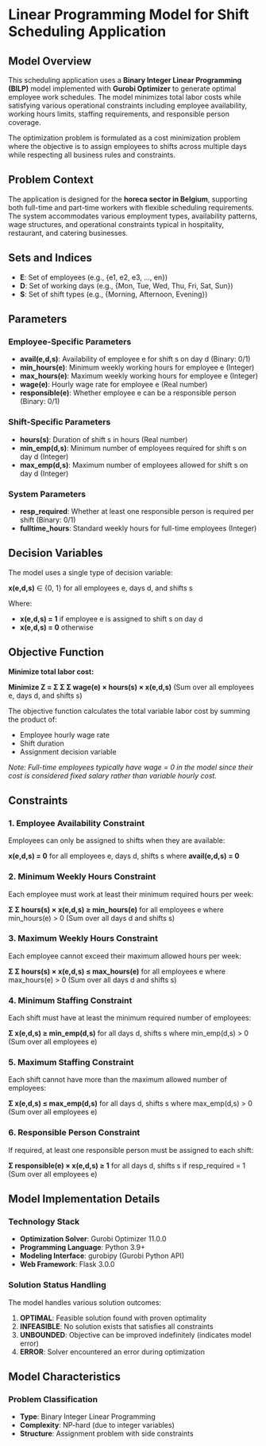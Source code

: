 # Linear Programming Model for Shift Scheduling Application

## Model Overview

This scheduling application uses a **Binary Integer Linear Programming (BILP)** model implemented with **Gurobi Optimizer** to generate optimal employee work schedules. The model minimizes total labor costs while satisfying various operational constraints including employee availability, working hours limits, staffing requirements, and responsible person coverage.

The optimization problem is formulated as a cost minimization problem where the objective is to assign employees to shifts across multiple days while respecting all business rules and constraints.

## Problem Context

The application is designed for the **horeca sector in Belgium**, supporting both full-time and part-time workers with flexible scheduling requirements. The system accommodates various employment types, availability patterns, wage structures, and operational constraints typical in hospitality, restaurant, and catering businesses.

## Sets and Indices

- **E**: Set of employees (e.g., {e1, e2, e3, ..., en})
- **D**: Set of working days (e.g., {Mon, Tue, Wed, Thu, Fri, Sat, Sun})
- **S**: Set of shift types (e.g., {Morning, Afternoon, Evening})

## Parameters

### Employee-Specific Parameters
- **avail(e,d,s)**: Availability of employee e for shift s on day d (Binary: 0/1)
- **min_hours(e)**: Minimum weekly working hours for employee e (Integer)
- **max_hours(e)**: Maximum weekly working hours for employee e (Integer)
- **wage(e)**: Hourly wage rate for employee e (Real number)
- **responsible(e)**: Whether employee e can be a responsible person (Binary: 0/1)

### Shift-Specific Parameters
- **hours(s)**: Duration of shift s in hours (Real number)
- **min_emp(d,s)**: Minimum number of employees required for shift s on day d (Integer)
- **max_emp(d,s)**: Maximum number of employees allowed for shift s on day d (Integer)

### System Parameters
- **resp_required**: Whether at least one responsible person is required per shift (Binary: 0/1)
- **fulltime_hours**: Standard weekly hours for full-time employees (Integer)

## Decision Variables

The model uses a single type of decision variable:

**x(e,d,s)** ∈ {0, 1} for all employees e, days d, and shifts s

Where:
- **x(e,d,s) = 1** if employee e is assigned to shift s on day d
- **x(e,d,s) = 0** otherwise

## Objective Function

**Minimize total labor cost:**

**Minimize Z = Σ Σ Σ wage(e) × hours(s) × x(e,d,s)**
(Sum over all employees e, days d, and shifts s)

The objective function calculates the total variable labor cost by summing the product of:
- Employee hourly wage rate
- Shift duration 
- Assignment decision variable

*Note: Full-time employees typically have wage = 0 in the model since their cost is considered fixed salary rather than variable hourly cost.*

## Constraints

### 1. Employee Availability Constraint
Employees can only be assigned to shifts when they are available:

**x(e,d,s) = 0** for all employees e, days d, shifts s where **avail(e,d,s) = 0**

### 2. Minimum Weekly Hours Constraint
Each employee must work at least their minimum required hours per week:

**Σ Σ hours(s) × x(e,d,s) ≥ min_hours(e)** for all employees e where min_hours(e) > 0
(Sum over all days d and shifts s)

### 3. Maximum Weekly Hours Constraint
Each employee cannot exceed their maximum allowed hours per week:

**Σ Σ hours(s) × x(e,d,s) ≤ max_hours(e)** for all employees e where max_hours(e) > 0
(Sum over all days d and shifts s)

### 4. Minimum Staffing Constraint
Each shift must have at least the minimum required number of employees:

**Σ x(e,d,s) ≥ min_emp(d,s)** for all days d, shifts s where min_emp(d,s) > 0
(Sum over all employees e)

### 5. Maximum Staffing Constraint
Each shift cannot have more than the maximum allowed number of employees:

**Σ x(e,d,s) ≤ max_emp(d,s)** for all days d, shifts s where max_emp(d,s) > 0
(Sum over all employees e)

### 6. Responsible Person Constraint
If required, at least one responsible person must be assigned to each shift:

**Σ responsible(e) × x(e,d,s) ≥ 1** for all days d, shifts s if resp_required = 1
(Sum over all employees e)

## Model Implementation Details

### Technology Stack
- **Optimization Solver**: Gurobi Optimizer 11.0.0
- **Programming Language**: Python 3.9+
- **Modeling Interface**: gurobipy (Gurobi Python API)
- **Web Framework**: Flask 3.0.0



### Solution Status Handling
The model handles various solution outcomes:

1. **OPTIMAL**: Feasible solution found with proven optimality
2. **INFEASIBLE**: No solution exists that satisfies all constraints
3. **UNBOUNDED**: Objective can be improved indefinitely (indicates model error)
4. **ERROR**: Solver encountered an error during optimization

## Model Characteristics

### Problem Classification
- **Type**: Binary Integer Linear Programming
- **Complexity**: NP-hard (due to integer variables)
- **Structure**: Assignment problem with side constraints



